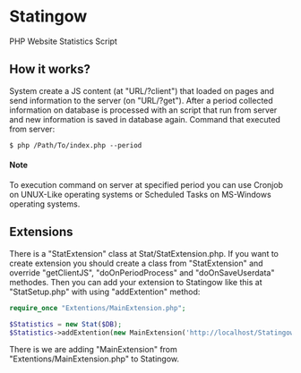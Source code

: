 # Statingow
PHP Website Statistics Script

## How it works?
System create a JS content (at "URL/?client") that loaded on pages and send information to the server (on "URL/?get"). After a period collected information on database is processed with an script that run from server and new information is saved in database again.
Command that executed from server:
```
$ php /Path/To/index.php --period
```
#### Note
To execution command on server at specified period you can use Cronjob on UNUX-Like operating systems or Scheduled Tasks on MS-Windows operating systems.

## Extensions
There is a "StatExtension" class at Stat/StatExtension.php. If you want to create extension you should create a class from "StatExtension" and override "getClientJS", "doOnPeriodProcess" and "doOnSaveUserdata" methodes. Then you can add your extension to Statingow like this at "StatSetup.php" with using "addExtention" method:

```php
require_once "Extentions/MainExtension.php";

$Statistics = new Stat($DB);
$Statistics->addExtention(new MainExtension('http://localhost/Statingow',$DB));
```
There is we are adding "MainExtension" from "Extentions/MainExtension.php" to Statingow.
